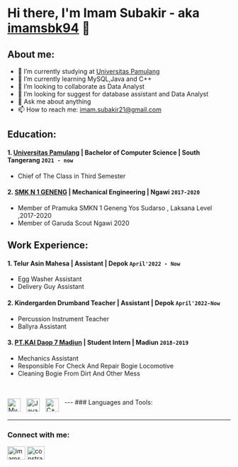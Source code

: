 # Hi there, I'm Imam Subakir - aka [imamsbk94](https://twitter.com/ImamSBK94?t=PMKG72HwdfKRkIQG8r_5sA&s=09) 👋
## About me:
- 🔭 I’m currently studying at [Universitas Pamulang](https://unpam.ac.id/)
- 🌱 I’m currently learning MySQL,Java and C++
- 👯 I’m looking to collaborate as Data Analyst
- 🤔 I’m looking for suggest for database assistant and Data Analyst
- 💬 Ask me about anything
- 📫 How to reach me: imam.subakir21@gmail.com

## Education:

#### 1. [Universitas Pamulang](https://unpam.ac.id) | Bachelor of Computer Science | South Tangerang  `2021 - now`
   - Chief of The Class in Third Semester 
     
 #### 2. [SMK N 1 GENENG](https://smknegeri1geneng.sch.id/) | Mechanical Engineering | Ngawi `2017-2020`
   - Member of Pramuka SMKN 1 Geneng Yos Sudarso , Laksana Level ,2017-2020
   - Member of Garuda Scout Ngawi 2020 

## Work Experience:
#### 1. Telur Asin Mahesa | Assistant | Depok `April'2022 - Now`
   - Egg Washer Assistant
   - Delivery Guy Assistant

#### 2. Kindergarden Drumband  Teacher | Assistant | Depok `April'2022-Now`
   - Percussion Instrument Teacher
   - Ballyra Assistant

#### 3. [PT.KAI Daop 7 Madiun](https://www.kai.id/) | Student Intern | Madiun `2018-2019`
   - Mechanics Assistant 
   - Responsible For Check And Repair Bogie Locomotive 
   - Cleaning Bogie From Dirt And Other Mess 
<br />
<br />
---
### Languages and Tools:

<img align="left" alt="MySQL" width="30px" src="https://cdn.jsdelivr.net/gh/devicons/devicon/icons/mysql/mysql-original.svg" style="padding-right:10px;" />
<img align="left" alt="Java" width="30px" src="https://encrypted-tbn0.gstatic.com/images?q=tbn:ANd9GcQSufA5E80QX_S3HPg5tG1PPqduCDYu5BegYiGDJb7Y4A&s" style="padding-right:10px;" />
<img align="left" alt="C++" width="30px" src="https://encrypted-tbn0.gstatic.com/images?q=tbn:ANd9GcQGhQt3PRZW7nctMw-UH77Un9Uy2rb_ChvX-iMsqQLg&s=36" style="padding-right:10px;" />

<br />
<br />

---
### Connect with me:
<p align="left">
<a href="https://twitter.com/imamsbk94" target="blank"><img align="center" src="https://raw.githubusercontent.com/rahuldkjain/github-profile-readme-generator/master/src/images/icons/Social/twitter.svg" alt="imamsbk94" height="30" width="40" /></a>
<a href="https://instagram.com/constraint_fk_" target="blank"><img align="center" src="https://raw.githubusercontent.com/rahuldkjain/github-profile-readme-generator/master/src/images/icons/Social/instagram.svg" alt="constraint_fk_" height="30" width="40" /></a>
</p>
